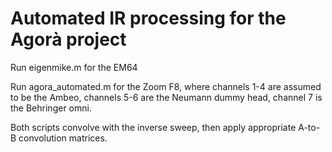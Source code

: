 # Automated IR processing for the Agorà project

Run eigenmike.m for the EM64

Run agora_automated.m for the Zoom F8, where channels 1-4 are assumed to be the Ambeo, channels 5-6 are the Neumann dummy head, channel 7 is the Behringer omni.

Both scripts convolve with the inverse sweep, then apply appropriate A-to-B convolution matrices.

